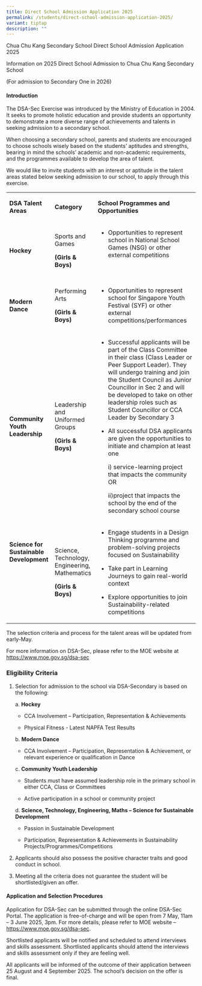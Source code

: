 ```yaml
---
title: Direct School Admission Application 2025
permalink: /students/direct-school-admission-application-2025/
variant: tiptap
description: ""
---
```

<p>Chua Chu Kang Secondary School Direct School Admission Application 2025</p>
<p>Information on 2025 Direct School Admission to Chua Chu Kang Secondary
School</p>
<p>(For admission to Secondary One in 2026)</p>
<h4>Introduction</h4>
<p>The DSA-Sec Exercise was introduced by the Ministry of Education in 2004.
It seeks to promote holistic education and provide students an opportunity
to demonstrate a more diverse range of achievements and talents in seeking
admission to a secondary school.</p>
<p>When choosing a secondary school, parents and students are encouraged
to choose schools wisely based on the students’ aptitudes and strengths,
bearing in mind the schools’ academic and non-academic requirements, and
the programmes available to develop the area of talent.</p>
<p>We would like to invite students with an interest or aptitude in the talent
areas stated below seeking admission to our school, to apply through this
exercise.</p>
<p></p>
<table style="minWidth: 75px">
<colgroup>
<col>
<col>
<col>
</colgroup>
<tbody>
<tr>
<td rowspan="1" colspan="1">
<p><strong>DSA Talent Areas</strong>
</p>
</td>
<td rowspan="1" colspan="1">
<p><strong>Category</strong>
</p>
</td>
<td rowspan="1" colspan="1">
<p><strong>School Programmes and Opportunities</strong>
</p>
</td>
</tr>
<tr>
<td rowspan="1" colspan="1">
<p><strong>Hockey</strong>
</p>
</td>
<td rowspan="1" colspan="1">
<p>Sports and Games</p>
<p><strong>(Girls &amp; Boys)</strong>
</p>
</td>
<td rowspan="1" colspan="1">
<ul data-tight="true" class="tight">
<li>
<p>Opportunities to represent school in National School Games (NSG) or other
external competitions</p>
<p>&nbsp;</p>
</li>
</ul>
</td>
</tr>
<tr>
<td rowspan="1" colspan="1">
<p><strong>Modern Dance</strong>
</p>
</td>
<td rowspan="1" colspan="1">
<p>Performing Arts</p>
<p><strong>(Girls &amp; Boys)</strong>
</p>
</td>
<td rowspan="1" colspan="1">
<ul data-tight="true" class="tight">
<li>
<p>Opportunities to represent school for Singapore Youth Festival (SYF) or
other external competitions/performances&nbsp;</p>
</li>
</ul>
</td>
</tr>
<tr>
<td rowspan="1" colspan="1">
<p><strong>Community Youth Leadership</strong>
</p>
</td>
<td rowspan="1" colspan="1">
<p>Leadership and Uniformed Groups</p>
<p><strong>(Girls &amp; Boys)</strong>
</p>
</td>
<td rowspan="1" colspan="1">
<ul data-tight="true" class="tight">
<li>
<p>Successful applicants will be part of the Class Committee in their class
(Class Leader or Peer Support Leader). They will undergo training and join
the Student Council as Junior Councillor in Sec 2 and will be developed
to take on other leadership roles such as Student Councillor or CCA Leader
by Secondary 3</p>
</li>
<li>
<p>All successful DSA applicants are given the opportunities to initiate
and champion at least one</p>
<p>i) service-learning project that impacts the community OR</p>
<p>ii)project that impacts the school&nbsp;by the end of the secondary school
course</p>
</li>
</ul>
</td>
</tr>
<tr>
<td rowspan="1" colspan="1">
<p><strong>Science for Sustainable Development</strong>
</p>
<p><strong>&nbsp;</strong>
</p>
<p><strong>&nbsp;</strong>
</p>
<p><strong>&nbsp;</strong>
</p>
</td>
<td rowspan="1" colspan="1">
<p>Science, Technology, Engineering, Mathematics</p>
<p><strong>(Girls &amp; Boys)</strong>
</p>
</td>
<td rowspan="1" colspan="1">
<ul data-tight="true" class="tight">
<li>
<p>Engage students in a Design Thinking programme and problem-solving projects
focused on Sustainability</p>
</li>
<li>
<p>Take part in Learning Journeys to gain real-world context</p>
</li>
<li>
<p>Explore opportunities to join Sustainability-related competitions&nbsp;</p>
</li>
</ul>
</td>
</tr>
</tbody>
</table>
<p>The selection criteria and process for the talent areas will be updated
from early-May.</p>
<p>For more information on DSA-Sec, please refer to the MOE website at
<a href="https://www.moe.gov.sg/dsa-sec" rel="noopener nofollow" target="_blank">https://www.moe.gov.sg/dsa-sec</a>
</p>
<p></p>
<h3><strong>Eligibility Criteria</strong></h3>
<ol data-tight="true" class="tight">
<li>
<p>Selection for admission to the school via DSA-Secondary is based on the
following:</p>
<p>a. <strong>Hockey</strong>
</p>
<ul data-tight="true" class="tight">
<li>
<p>CCA Involvement – Participation, Representation &amp; Achievements</p>
</li>
<li>
<p>Physical Fitness - Latest NAPFA Test Results</p>
</li>
</ul>
<p>b. <strong>Modern Dance</strong>
</p>
<ul data-tight="true" class="tight">
<li>
<p>CCA Involvement – Participation, Representation &amp; Achievement, or
relevant experience or qualification in Dance</p>
</li>
</ul>
<p>c. <strong>Community Youth Leadership</strong>
</p>
<ul data-tight="true" class="tight">
<li>
<p>Students must have assumed leadership role in the primary school in either
CCA, Class or Committees</p>
</li>
<li>
<p>Active participation in a school or community project</p>
</li>
</ul>
<p>d. <strong>Science, Technology, Engineering, Maths – Science for Sustainable Development</strong>
</p>
<ul data-tight="true" class="tight">
<li>
<p>Passion in Sustainable Development</p>
</li>
<li>
<p>Participation, Representation &amp; Achievements in Sustainability Projects/Programmes/Competitions</p>
</li>
</ul>
</li>
<li>
<p>Applicants should also possess the positive character traits and good
conduct in school.</p>
</li>
<li>
<p>Meeting all the criteria does not guarantee the student will be shortlisted/given
an offer.</p>
</li>
</ol>
<p></p>
<h4>Application and Selection Procedures</h4>
<p>Application for DSA-Sec can be submitted through the online DSA-Sec Portal.
The application is free-of-charge and will be open from 7 May, 11am – 3
June 2025, 3pm. For more details, please refer to MOE website – <a href="https://www.moe.gov.sg/dsa-sec" rel="noopener nofollow" target="_blank">https://www.moe.gov.sg/dsa-sec</a>.</p>
<p>Shortlisted applicants will be notified and scheduled to attend interviews
and skills assessment. Shortlisted applicants should attend the interviews
and skills assessment only if they are feeling well.</p>
<p>All applicants will be informed of the outcome of their application between
25 August and 4 September 2025. The school’s decision on the offer is final.</p>
<p></p>
<p></p>
<p></p>
<p></p>
<p></p>
<p></p>
